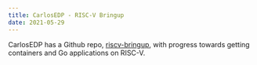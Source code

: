 ```yaml
---
title: CarlosEDP - RISC-V Bringup
date: 2021-05-29
---
```

CarlosEDP has a Github repo, [riscv-bringup](https://github.com/carlosedp/riscv-bringup),
with progress towards getting containers and Go applications on RISC-V.
